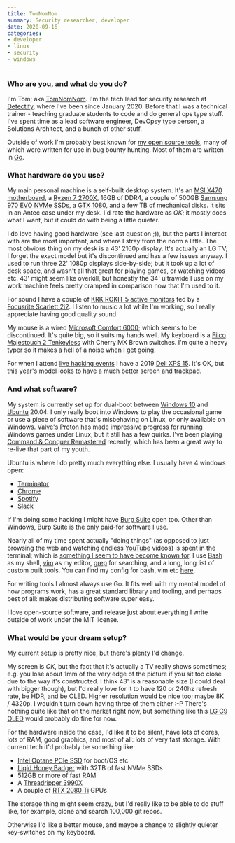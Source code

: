 ```yaml
---
title: TomNomNom
summary: Security researcher, developer 
date: 2020-09-16
categories:
- developer
- linux
- security
- windows
---
```


### Who are you, and what do you do?

I'm Tom; aka [TomNomNom](https://twitter.com/TomNomNom "Tom's Twitter account."). I'm the tech lead for security research at [Detectify][], where I've been since January 2020. Before that I was a technical trainer - teaching graduate students to code and do general ops type stuff. I've spent time as a lead software engineer, DevOpsy type person, a Solutions Architect, and a bunch of other stuff.

Outside of work I'm probably best known for [my open source tools](https://github.com/tomnomnom/ "Tom's GitHub account."), many of which were written for use in bug bounty hunting. Most of them are written in [Go][].

### What hardware do you use?

My main personal machine is a self-built desktop system. It's an [MSI X470 motherboard][x470-gaming-plus], a [Ryzen 7 2700X][ryzen-7-2700x], 16GB of DDR4, a couple of 500GB [Samsung 970 EVO NVMe SSDs][970-evo], a [GTX 1080][geforce-gtx-1080], and a few TB of mechanical disks. It sits in an Antec case under my desk. I'd rate the hardware as *OK*; it mostly does what I want, but it could do with being a little quieter.

I do love having good hardware (see last question ;)), but the parts I interact with are the most important, and where I stray from the norm a little. The most obvious thing on my desk is a 43' 2160p display. It's actually an LG TV; I forget the exact model but it's discontinued and has a few issues anyway. I used to run three 22' 1080p displays side-by-side; but it took up a lot of desk space, and wasn't all that great for playing games, or watching videos etc. 43' might seem like overkill, but honestly the 34' ultrawide I use on my work machine feels pretty cramped in comparison now that I'm used to it.

For sound I have a couple of [KRK ROKIT 5 active monitors][rokit-5] fed by a [Focusrite Scarlett 2i2][scarlett-2i2]. I listen to music a lot while I'm working, so I really appreciate having good quality sound.

My mouse is a wired [Microsoft Comfort 6000][comfort-mouse-6000]; which seems to be discontinued. It's quite big, so it suits my hands well. My keyboard is a [Filco Majestouch 2 Tenkeyless][majestouch-2] with Cherry MX Brown switches. I'm quite a heavy typer so it makes a hell of a noise when I get going.

For when I attend [live hacking events](https://www.hackerone.com/blog/london-called-hackers-answered-recapping-h1-4420 "A post about a HackerOne hacking event in London, 2019.") I have a 2019 [Dell XPS 15][xps-15]. It's OK, but this year's model looks to have a much better screen and trackpad.

### And what software?

My system is currently set up for dual-boot between [Windows 10][windows-10] and [Ubuntu][] 20.04. I only really boot into Windows to play the occasional game or use a piece of software that's misbehaving on Linux, or only available on Windows. [Valve's Proton][proton] has made impressive progress for running Windows games under Linux, but it still has a few quirks. I've been playing [Command & Conquer Remastered][command-and-conquer-remastered] recently, which has been a great way to re-live that part of my youth.

Ubuntu is where I do pretty much everything else. I usually have 4 windows open:

* [Terminator][]
* [Chrome][]
* [Spotify][]
* [Slack][]

If I'm doing some hacking I might have [Burp Suite][burp] open too. Other than Windows, Burp Suite is the only paid-for software I use.

Nearly all of my time spent actually "doing things" (as opposed to just browsing the web and watching endless [YouTube][] videos) is spent in the terminal; which is [something I seem to have become known for](https://www.youtube.com/watch?v=l8iXMgk2nnY "A YouTube video of Tom demonstrating pentesting with Linux shell tools."). I use [Bash][] as my shell, [vim][] as my editor, [grep][] for searching, and a long, long list of custom built tools. You can find my config for bash, vim etc [here](https://github.com/tomnomnom/dotfiles "Tom's dotfiles repo on GitHub.").

For writing tools I almost always use Go. It fits well with my mental model of how programs work, has a great standard library and tooling, and perhaps best of all: makes distributing software super easy.

I love open-source software, and release just about everything I write outside of work under the MIT license.

### What would be your dream setup?

My current setup is pretty nice, but there's plenty I'd change.

My screen is *OK*, but the fact that it's actually a TV really shows sometimes; e.g. you lose about 1mm of the very edge of the picture if you sit too close due to the way it's constructed. I think 43' is a reasonable size (I could deal with bigger though), but I'd really love for it to have 120 or 240hz refresh rate, be HDR, and be OLED.  Higher resolution would be nice too; maybe 8K / 4320p. I wouldn't turn down having three of them either :-P There's nothing quite like that on the market right now, but something like this [LG C9 OLED][oled55c9pua] would probably do fine for now.

For the hardware inside the case, I'd like it to be silent, have lots of cores, lots of RAM, good graphics, and most of all: lots of very fast storage. With current tech it'd probably be something like:

* [Intel Optane PCIe SSD][optane-ssd-900p] for boot/OS etc
* [Liqid Honey Badger][lqd4500] with 32TB of fast NVMe SSDs
* 512GB or more of fast RAM
* A [Threadripper 3990X][ryzen-threadripper-3990x]
* A couple of [RTX 2080 Ti][geforce-rtx-2080-ti] GPUs

The storage thing might seem crazy, but I'd really like to be able to do stuff like, for example, clone and search 100,000 git repos.

Otherwise I'd like a better mouse, and maybe a change to slightly quieter key-switches on my keyboard.

[970-evo]: https://www.samsung.com/semiconductor/minisite/ssd/product/consumer/970evo/ "An SSD drive."
[bash]: http://www.gnu.org/software/bash/ "A terminal shell."
[burp]: https://portswigger.net/burp/ "Software for vulnerability scanning and traffic interception."
[chrome]: https://www.google.com/intl/en/chrome/browser/ "A WebKit-based browser, where each tab runs in its own thread."
[comfort-mouse-6000]: https://www.microsoft.com/accessories/en-us/d/comfort-mouse-6000 "A mouse."
[command-and-conquer-remastered]: https://www.ea.com/games/command-and-conquer/command-and-conquer-remastered "A classic RTS game, remastered."
[detectify]: https://detectify.com/ "A service for automatically detecting security issues for your own service."
[geforce-gtx-1080]: https://www.nvidia.com/en-us/geforce/products/10series/geforce-gtx-1080/ "A graphics card."
[geforce-rtx-2080-ti]: https://www.nvidia.com/en-us/geforce/graphics-cards/rtx-2080-ti/ "A graphics card."
[go]: https://golang.org/ "A compiled programming language."
[grep]: http://www.gnu.org/software/grep/ "A command-line tool for pattern matching in files."
[lqd4500]: https://www.liqid.com/products/composable-storage/element-lqd4500-pcie-aic-ssd "A PCIe SSD drive."
[majestouch-2]: https://mechanicalkeyboards.com/shop/index.php?l=product_detail&p=2250 "A mechanical keyboard."
[oled55c9pua]: https://www.lg.com/us/tvs/lg-OLED55C9PUA-oled-4k-tv "A 55 inch 4K TV."
[optane-ssd-900p]: https://www.intel.com/content/www/us/en/products/memory-storage/solid-state-drives/consumer-ssds/optane-ssd-9-series/optane-ssd-900p-series.html "A PCIe SSD drive."
[proton]: https://github.com/ValveSoftware/Proton "A Steam tool to help Windows games run on Linux."
[rokit-5]: http://www.krksys.com/krk-studio-monitor-speakers/rokit/rokit-5.html "Studio monitors."
[ryzen-7-2700x]: https://www.amd.com/en/products/cpu/amd-ryzen-7-2700x "A computer processor."
[ryzen-threadripper-3990x]: https://www.amd.com/en/products/cpu/amd-ryzen-threadripper-3990x "A computer processor."
[scarlett-2i2]: https://focusrite.com/en/usb-audio-interface/scarlett/scarlett-2i2-studio "A USB audio interface."
[slack]: https://slack.com/ "A collaboration service."
[spotify]: https://www.spotify.com/us/ "A music streaming service."
[terminator]: https://code.google.com/archive/p/jessies/wikis/Terminator.wiki "A terminal client."
[ubuntu]: https://www.ubuntu.com/ "A Unix distribution."
[vim]: https://www.vim.org/ "A command-line text editor."
[windows-10]: https://en.wikipedia.org/wiki/Windows_10 "An operating system."
[x470-gaming-plus]: https://www.msi.com/Motherboard/X470-GAMING-PLUS "A PC motherboard."
[xps-15]: https://www.dell.com/en-us/shop/productdetails/xps-15-9530 "A 15.6 inch PC laptop."
[youtube]: https://www.youtube.com/ "A web site for watching 80's TV commercials and bad mashups."
